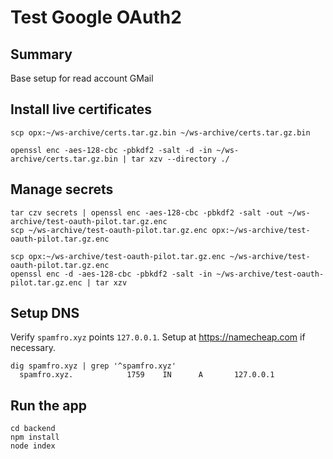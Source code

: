 # Test Google OAuth2

## Summary

Base setup for read account GMail

## Install live certificates
```
scp opx:~/ws-archive/certs.tar.gz.bin ~/ws-archive/certs.tar.gz.bin

openssl enc -aes-128-cbc -pbkdf2 -salt -d -in ~/ws-archive/certs.tar.gz.bin | tar xzv --directory ./
```

## Manage secrets
```
tar czv secrets | openssl enc -aes-128-cbc -pbkdf2 -salt -out ~/ws-archive/test-oauth-pilot.tar.gz.enc
scp ~/ws-archive/test-oauth-pilot.tar.gz.enc opx:~/ws-archive/test-oauth-pilot.tar.gz.enc

scp opx:~/ws-archive/test-oauth-pilot.tar.gz.enc ~/ws-archive/test-oauth-pilot.tar.gz.enc
openssl enc -d -aes-128-cbc -pbkdf2 -salt -in ~/ws-archive/test-oauth-pilot.tar.gz.enc | tar xzv
```

## Setup DNS
Verify `spamfro.xyz` points `127.0.0.1`. Setup at https://namecheap.com if necessary.
```
dig spamfro.xyz | grep '^spamfro.xyz'
  spamfro.xyz.            1759    IN      A       127.0.0.1
```

## Run the app
```
cd backend
npm install
node index
```
